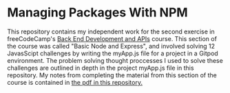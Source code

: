 # Managing Packages With NPM

This repository contains my independent work for the second exercise in freeCodeCamp's [Back End Development and APIs](https://www.freecodecamp.org/learn/back-end-development-and-apis/) course. This section of the course was called "Basic Node and Express", and involved solving 12 JavasScipt challenges by writing the myApp.js file for a project in a Gitpod environment. The problem solving thought proccesses I used to solve these challenges are outlined in depth in the project myApp.js file in this repository. My notes from completing the material from this section of the course is contained in [the pdf in this repository.](https://github.com/franpanteli/APIs-Node-and-Express/blob/main/Node%20and%20Express%20Course%20Notes.pdf)  
